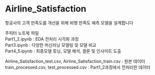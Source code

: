 # Airline_Satisfaction  

항공사의 고객 만족도를 개선을 위해 비행 만족도 예측 모델을 설계합니다  

주피터 노트북 파일  
Part1_2.ipynb : EDA 전처리 시각화 과정  
Part3.ipynb : 다양한 머신러닝 모델링 및 모델 비교  
Part4_5.ipynb : 최종모델 튜닝, 모델 해석, 결론 및 인사이트 도출  

Airline_Satisfaction_test.csv, Airline_Satisfaction_train.csv : 원본 데이터  
train_processed.csv, test_processed.csv : Part1_2과정에서 전처리한 데이터  

